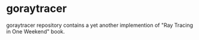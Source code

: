 # goraytracer
goraytracer repository contains a yet another implemention of "Ray Tracing in One Weekend" book.
